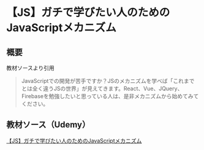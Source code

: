 # 【JS】ガチで学びたい人のためのJavaScriptメカニズム

## 概要
教材ソースより引用
> JavaScriptでの開発が苦手ですか？JSのメカニズムを学べば「これまでとは全く違うJSの世界」が見えてきます。React、Vue、JQuery、Firebaseを勉強したいと思っている人は、是非メカニズムから始めてみてください。

## 教材ソース（Udemy）
[【JS】ガチで学びたい人のためのJavaScriptメカニズム](https://www.udemy.com/course/javascript-essence/)
